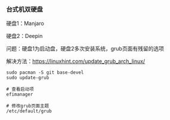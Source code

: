 ### 台式机双硬盘

硬盘1：Manjaro

硬盘2：Deepin



问题：硬盘1为启动盘，硬盘2多次安装系统，grub页面有残留的选项

解决方法：https://linuxhint.com/update_grub_arch_linux/

```
sudo pacman -S git base-devel
sudo update-grub

# 查看启动项
efimanager

# 修改grub页面主题
/etc/default/grub
```


